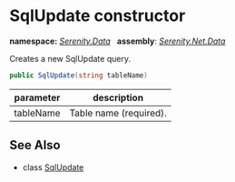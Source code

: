 # SqlUpdate constructor
**namespace:** *[Serenity.Data](../../README.md#serenity.data-namespace)*   **assembly**: *[Serenity.Net.Data](../../README.md)*

Creates a new SqlUpdate query.

```csharp
public SqlUpdate(string tableName)
```

| parameter | description |
| --- | --- |
| tableName | Table name (required). |

## See Also

* class [SqlUpdate](../SqlUpdate.md)
